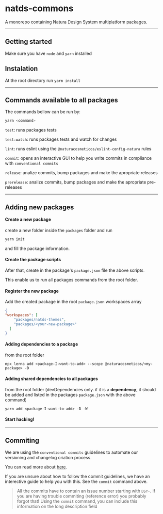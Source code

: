 # natds-commons

A monorepo containing Natura Design System multiplatform packages.

___

## Getting started

Make sure you have `node` and `yarn` installed

## Instalation

At the root directory run `yarn install`

___

## Commands available to all packages

The commands bellow can be run by:

```bash
yarn <command>
```

`test`: runs packages tests

`test:watch`: runs packages tests and watch for changes

`lint`: runs eslint using the `@naturacosmeticos/eslint-config-natura` rules

`commit`: opens an interactive GUI to help you write commits in compliance with `conventional commits`

`release`: analize commits, bump packages and make the apropriate releases

`prerelease`: analize commits, bump packages and make the apropriate pre-releases

___

## Adding new packages

#### Create a new package

create a new folder inside the `packages` folder and run

```bash
yarn init
```

and fill the package information.

#### Create the package scripts

After that, create in the package's `package.json` file the above scripts.

This enable us to run all packages commands from the root folder.

#### Register the new package

Add the created package in the root `package.json` workspaces array

```json
{
"workspaces": [
    "packages/natds-themes",
    "packages/<your-new-package>"
  ]
}
```

#### Adding dependencies to a package

from the root folder

```shell
npx lerna add <package-I-want-to-add> --scope @naturacosmeticos/<my-package> -D
```

#### Adding shared dependencies to all packages

from the root folder (devDependencies only. if it is a **dependency**, it should be added and listed in the packages `package.json` with the above command)

```shell
yarn add <package-I-want-to-add> -D -W
```

#### Start hacking!

___

## Commiting

We are using the `conventional commits` guidelines to automate our versioning and changelog criation process.

You can read more about [here](https://www.conventionalcommits.org/en/v1.0.0/).

If you are unsure about how to follow the commit guidelines, we have an interective guide to help you with this. See the `commit` command above.

> All the commits have to contain an issue number starting with `DSY-`. If you are having trouble commiting (reference error) you probably forgot that! Using the `commit` command, you can include this information on the long description field
